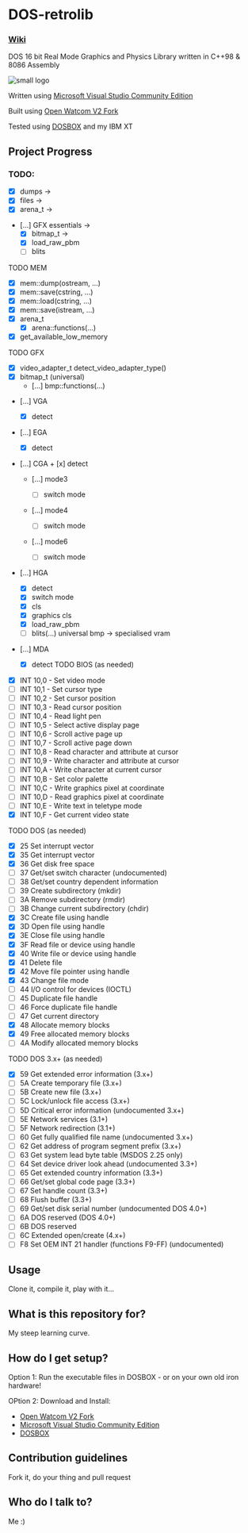 # DOS-retrolib
### [Wiki](https://github.com/ifknot/DOS-retrolib/wiki)
DOS 16 bit Real Mode Graphics and Physics Library written in C++98 &amp; 8086 Assembly

![small logo](https://cldup.com/MWyAWo2qLY.png) 

Written using [Microsoft Visual Studio Community Edition](https://visualstudio.microsoft.com/vs/community/)

Built using [Open Watcom V2 Fork](https://open-watcom.github.io/)

Tested using [DOSBOX](https://www.dosbox.com/) and my IBM XT


## Project Progress

### TODO:

+ [x] dumps ->
+ [x] files ->
+ [x] arena_t ->
+ [...] GFX essentials ->
    + [x] bitmap_t ->
    + [x] load_raw_pbm 
    + [ ] blits

TODO MEM
+ [x] mem::dump(ostream, ...)
+ [x] mem::save(cstring, ...)
+ [x] mem::load(cstring, ...)
+ [x] mem::save(istream, ...)
+ [x] arena_t
    + [x] arena::functions(...)
+ [x] get_available_low_memory

TODO GFX
+ [x] video_adapter_t detect_video_adapter_type()
+ [x] bitmap_t (universal)
    + [...] bmp::functions(...)
+ [...] VGA
    + [x] detect
+ [...] EGA
    + [x] detect
+ [...] CGA
      + [x] detect

  + [...] mode3

    + [ ] switch mode

  + [...] mode4

    + [ ] switch mode
      
  + [...] mode6

    + [ ] switch mode
+ [...] HGA
    + [x] detect
    + [x] switch mode
    + [x] cls
    + [x] graphics cls
    + [x] load_raw_pbm
    + [ ] blits(...) universal bmp -> specialised vram
+ [...] MDA
    + [x] detect 
TODO BIOS (as needed)

 + [x] INT 10,0 - Set video mode
 + [ ] INT 10,1 - Set cursor type
 + [ ] INT 10,2 - Set cursor position
 + [ ] INT 10,3 - Read cursor position
 + [ ] INT 10,4 - Read light pen
 + [ ] INT 10,5 - Select active display page
 + [ ] INT 10,6 - Scroll active page up
 + [ ] INT 10,7 - Scroll active page down
 + [ ] INT 10,8 - Read character and attribute at cursor
 + [ ] INT 10,9 - Write character and attribute at cursor
 + [ ] INT 10,A - Write character at current cursor
 + [ ] INT 10,B - Set color palette
 + [ ] INT 10,C - Write graphics pixel at coordinate
 + [ ] INT 10,D - Read graphics pixel at coordinate
 + [ ] INT 10,E - Write text in teletype mode
 + [x] INT 10,F - Get current video state

TODO DOS (as needed)
+ [x] 25  Set interrupt vector
+ [x] 35  Get interrupt vector
+ [x] 36  Get disk free space
+ [ ] 37  Get/set switch character (undocumented)
+ [ ] 38  Get/set country dependent information
+ [ ] 39  Create subdirectory (mkdir)
+ [ ] 3A  Remove subdirectory (rmdir)
+ [ ] 3B  Change current subdirectory (chdir) 
+ [x] 3C  Create file using handle
+ [x] 3D  Open file using handle
+ [x] 3E  Close file using handle
+ [x] 3F  Read file or device using handle
+ [x] 40  Write file or device using handle
+ [x] 41  Delete file
+ [x] 42  Move file pointer using handle
+ [x] 43  Change file mode
+ [ ] 44  I/O control for devices (IOCTL)
+ [ ] 45  Duplicate file handle
+ [ ] 46  Force duplicate file handle
+ [ ] 47  Get current directory
+ [x] 48  Allocate memory blocks
+ [x] 49  Free allocated memory blocks
+ [ ] 4A  Modify allocated memory blocks

TODO DOS 3.x+ (as needed)

+ [x] 59  Get extended error information (3.x+)
+ [ ] 5A  Create temporary file (3.x+)
+ [ ] 5B  Create new file (3.x+)
+ [ ] 5C  Lock/unlock file access (3.x+)
+ [ ] 5D  Critical error information (undocumented 3.x+)
+ [ ] 5E  Network services (3.1+)
+ [ ] 5F  Network redirection (3.1+)
+ [ ] 60  Get fully qualified file name (undocumented 3.x+)
+ [ ] 62  Get address of program segment prefix (3.x+)
+ [ ] 63  Get system lead byte table (MSDOS 2.25 only)
+ [ ] 64  Set device driver look ahead  (undocumented 3.3+)
+ [ ] 65  Get extended country information (3.3+)
+ [ ] 66  Get/set global code page (3.3+)
+ [ ] 67  Set handle count (3.3+)
+ [ ] 68  Flush buffer (3.3+)
+ [ ] 69  Get/set disk serial number (undocumented DOS 4.0+)
+ [ ] 6A  DOS reserved (DOS 4.0+)
+ [ ] 6B  DOS reserved
+ [ ] 6C  Extended open/create (4.x+)
+ [ ] F8  Set OEM INT 21 handler (functions F9-FF) (undocumented)

## Usage

Clone it, compile it, play with it...

## What is this repository for?

My steep learning curve.

## How do I get setup?

Option 1: Run the executable files in DOSBOX - or on your own old iron hardware!

OPtion 2: Download and Install:

+ [Open Watcom V2 Fork](https://open-watcom.github.io/)
+ [Microsoft Visual Studio Community Edition](https://visualstudio.microsoft.com/vs/community/)
+ [DOSBOX](https://www.dosbox.com/)

## Contribution guidelines

Fork it, do your thing and pull request

## Who do I talk to?

Me :)
